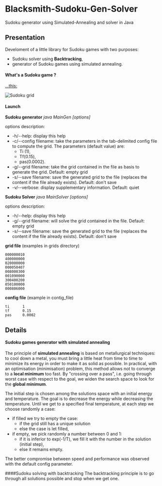 # Blacksmith-Sudoku-Gen-Solver
Sudoku generator using Simulated-Annealing and solver in Java

## Presentation
Develoment of a little library for Sudoku games with two purposes:
* Sudoku solver using **Backtracking**,
* generator of Sudoku games using simulated annealing.

#### What's a Sudoku game ?
[...this:](http://www.conceptispuzzles.com/?uri=puzzle/sudoku/rules)

![Sudoku grid](http://www.conceptispuzzles.com/picture/11/1354.gif "Sudoku grid")

#### Launch
**Sudoku generator**
*java MainGen [options]*

options description:
* -h/--help: display this help
* -c/--config filename: take the parameters in the tab-delimited config file to compute the grid. The parameters (default value) are:
  * Ti (1),
  * Tf(0.15),
  * pas(0.0002).
* -g/--grid filename: take the grid contained in the file as basis to generate the grid. Default: empty grid
* -s/--save filename: save the generated grid to the file (replaces the content if the file already exists). Default: don't save
* -v/--verbose: display supplementary information. Default: quiet

**Sudoku Solver**
*java MainSolver [options]*

options description:
* -h/--help: display this help
* -g/--grid filename: will solve the grid contained in the file. Default: empty grid
* -s/--save filename: save the generated grid to the file (replaces the content if the file already exists). Default: don't save

**grid file** (examples in grids directory)
```
000000010
400000000
020000000
000050407
008000300
001090000
300400200
050100000
000806000
```

**config file** (example in contig_file)
```
ti      1
tf      0.15
pas     0.0002
```

## Details
#### Sudoku games generator with simulated annealing
The principle of **simulated annealing** is based on metallurgical techniques: to cool down a metal, you must bring a little heat from time to time to minimize its energy in order to make it as solid as possible. In practical, with an optimisation (minimisation) problem, this method allows not to converge to a **local minimum** too fast. By "crossing over a pass", i.e. going through worst case with respect to the goal, we widen the search space to look for the **global minimum**.

The initial step is chosen among the solutions space with an initial energy and temperature. The goal is to decrease the energy while decreasing the temperature. Until we get to a specified final temperature, at each step we choose randomly a case:
* if filled we try to empty the case:
  * if the grid still has a unique solution
  * else the case is let filled,
* if empty, we pick randomly a number between 0 and 1:
  * if it is inferior to exp(-1/T), we fill it with the number in the solution (initial step),
  * else it remains empty.

The better compromise between speed and performance was observed with the default config parameter.

####Sudoku solving with backtracking
The backtracking principle is to go through all solutions possible and stop when we get one.
